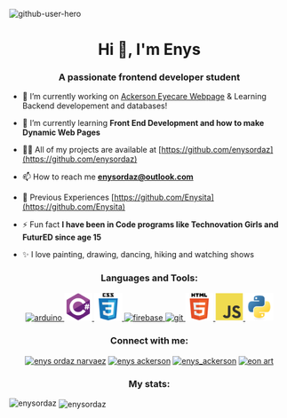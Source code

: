 
![github-user-hero](https://github.com/user-attachments/assets/fad17d8e-c719-4aae-a237-dbee20c135dc) 

<h1 align="center">Hi 👋, I'm Enys</h1>
<h3 align="center">A passionate frontend developer student</h3>

- 🔭 I’m currently working on [Ackerson Eyecare Webpage](https://enysordaz.github.io/wdd231/ackerson-eyecare/index.html)
      & Learning Backend developement and databases!

- 🌱 I’m currently learning **Front End Development and how to make Dynamic Web Pages**

- 👨‍💻 All of my projects are available at [https://github.com/enysordaz](https://github.com/enysordaz)

- 📫 How to reach me **enysordaz@outlook.com**

- 📄 Previous Experiences [https://github.com/Enysita](https://github.com/Enysita)

- ⚡ Fun fact **I have been in Code programs like Technovation Girls and FuturED since age 15**

- ✨ I love painting, drawing, dancing, hiking and watching shows

<h3 align="center">Languages and Tools:</h3>
<p align="center"> <a href="https://www.arduino.cc/" target="_blank" rel="noreferrer"> <img src="https://cdn.worldvectorlogo.com/logos/arduino-1.svg" alt="arduino" width="50" height="50"/> </a> <a href="https://www.w3schools.com/cs/" target="_blank" rel="noreferrer"> <img src="https://raw.githubusercontent.com/devicons/devicon/master/icons/csharp/csharp-original.svg" alt="csharp" width="50" height="50"/> </a> <a href="https://www.w3schools.com/css/" target="_blank" rel="noreferrer"> <img src="https://raw.githubusercontent.com/devicons/devicon/master/icons/css3/css3-original-wordmark.svg" alt="css3" width="50" height="50"/> </a> <a href="https://firebase.google.com/" target="_blank" rel="noreferrer"> <img src="https://www.vectorlogo.zone/logos/firebase/firebase-icon.svg" alt="firebase" width="50" height="50"/> </a> <a href="https://git-scm.com/" target="_blank" rel="noreferrer"> <img src="https://www.vectorlogo.zone/logos/git-scm/git-scm-icon.svg" alt="git" width="50" height="50"/> </a> <a href="https://www.w3.org/html/" target="_blank" rel="noreferrer"> <img src="https://raw.githubusercontent.com/devicons/devicon/master/icons/html5/html5-original-wordmark.svg" alt="html5" width="50" height="50"/> </a> <a href="https://developer.mozilla.org/en-US/docs/Web/JavaScript" target="_blank" rel="noreferrer"> <img src="https://raw.githubusercontent.com/devicons/devicon/master/icons/javascript/javascript-original.svg" alt="javascript" width="50" height="50"/> </a> <a href="https://www.python.org" target="_blank" rel="noreferrer"> <img src="https://raw.githubusercontent.com/devicons/devicon/master/icons/python/python-original.svg" alt="python" width="50" height="50"/> </a> </p>

<h3 align="center">Connect with me:</h3>
<p align="center">
<a href="https://www.linkedin.com/in/enys-ordaz-narvaez-5a167b252/" target="blank"><img align="center" src="https://raw.githubusercontent.com/rahuldkjain/github-profile-readme-generator/master/src/images/icons/Social/linked-in-alt.svg" alt="enys ordaz narvaez" height="30" width="40" /></a>
<a href="https://www.facebook.com/enys.ordaz" target="blank"><img align="center" src="https://raw.githubusercontent.com/rahuldkjain/github-profile-readme-generator/master/src/images/icons/Social/facebook.svg" alt="enys ackerson" height="30" width="40" /></a>
<a href="https://www.instagram.com/enys_ackerson/" target="blank"><img align="center" src="https://raw.githubusercontent.com/rahuldkjain/github-profile-readme-generator/master/src/images/icons/Social/instagram.svg" alt="enys_ackerson" height="30" width="40" /></a>
<a href="https://www.youtube.com/channel/UCkPIhUoxSbeHWHjWTzvCmZQ" target="blank"><img align="center" src="https://raw.githubusercontent.com/rahuldkjain/github-profile-readme-generator/master/src/images/icons/Social/youtube.svg" alt="eon art" height="30" width="40" /></a>
</p>


<h3 align="center">My stats:</h3>
<p><img align="left" src="https://github-readme-stats.vercel.app/api/top-langs?username=enysordaz&show_icons=true&locale=en&layout=compact" alt="enysordaz" /></p>

<p>&nbsp;<img align="center" src="https://github-readme-stats.vercel.app/api?username=enysordaz&show_icons=true&locale=en" alt="enysordaz" /></p>

